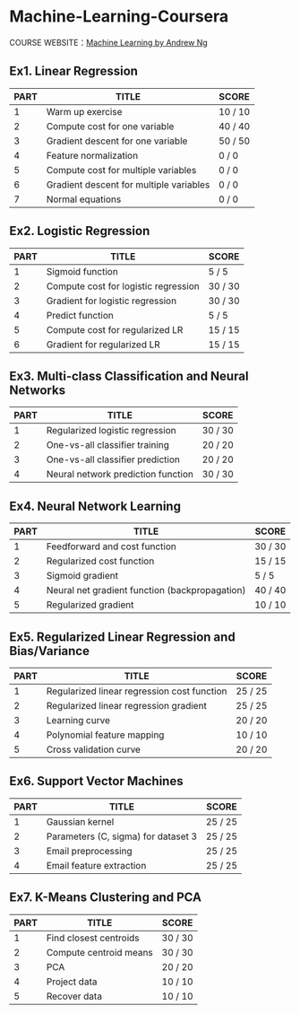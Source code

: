 # Machine-Learning-Coursera

COURSE WEBSITE：[Machine Learning by Andrew Ng](https://www.coursera.org/learn/machine-learning)

## Ex1. Linear Regression

| PART | TITLE                                   | SCORE   |
| ---- | --------------------------------------- | ------- |
| 1    | Warm up exercise                        | 10 / 10 |
| 2    | Compute cost for one variable           | 40 / 40 |
| 3    | Gradient descent for one variable       | 50 / 50 |
| 4    | Feature normalization                   | 0 / 0   |
| 5    | Compute cost for multiple variables     | 0 / 0   |
| 6    | Gradient descent for multiple variables | 0 / 0   |
| 7    | Normal equations                        | 0 / 0   |

## Ex2. Logistic Regression

| PART | TITLE                                | SCORE   |
| ---- | ------------------------------------ | ------- |
| 1    | Sigmoid function                     | 5 / 5   |
| 2    | Compute cost for logistic regression | 30 / 30 |
| 3    | Gradient for logistic regression     | 30 / 30 |
| 4    | Predict function                     | 5 / 5   |
| 5    | Compute cost for regularized LR      | 15 / 15 |
| 6    | Gradient for regularized LR          | 15 / 15 |

## Ex3. Multi-class Classification and Neural Networks

| PART | TITLE                              | SCORE   |
| ---- | ---------------------------------- | ------- |
| 1    | Regularized logistic regression    | 30 / 30 |
| 2    | One-vs-all classifier training     | 20 / 20 |
| 3    | One-vs-all classifier prediction   | 20 / 20 |
| 4    | Neural network prediction function | 30 / 30 |

## Ex4. Neural Network Learning

| PART | TITLE                                    | SCORE   |
| ---- | ---------------------------------------- | ------- |
| 1    | Feedforward and cost function            | 30 / 30 |
| 2    | Regularized cost function                | 15 / 15 |
| 3    | Sigmoid gradient                         | 5 / 5   |
| 4    | Neural net gradient function (backpropagation) | 40 / 40 |
| 5    | Regularized gradient                     | 10 / 10 |

## Ex5. Regularized Linear Regression and Bias/Variance

| PART | TITLE                                    | SCORE   |
| ---- | ---------------------------------------- | ------- |
| 1    | Regularized linear regression cost function | 25 / 25 |
| 2    | Regularized linear regression gradient   | 25 / 25 |
| 3    | Learning curve                           | 20 / 20 |
| 4    | Polynomial feature mapping               | 10 / 10 |
| 5    | Cross validation curve                   | 20 / 20 |

## Ex6. Support Vector Machines

| PART | TITLE                               | SCORE   |
| ---- | ----------------------------------- | ------- |
| 1    | Gaussian kernel                     | 25 / 25 |
| 2    | Parameters (C, sigma) for dataset 3 | 25 / 25 |
| 3    | Email preprocessing                 | 25 / 25 |
| 4    | Email feature extraction            | 25 / 25 |

## Ex7. K-Means Clustering and PCA

| PART | TITLE                  | SCORE   |
| ---- | ---------------------- | ------- |
| 1    | Find closest centroids | 30 / 30 |
| 2    | Compute centroid means | 30 / 30 |
| 3    | PCA                    | 20 / 20 |
| 4    | Project data           | 10 / 10 |
| 5    | Recover data           | 10 / 10 |